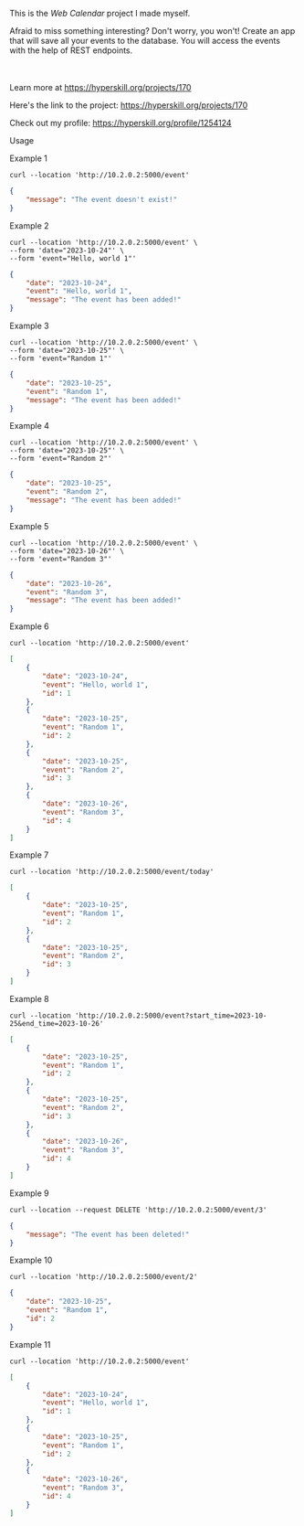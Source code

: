 This is the *Web Calendar* project I made myself.


<p>Afraid to miss something interesting? Don't worry, you won't! Create an app that will save all your events to the database. You will access the events with the help of REST endpoints.</p><br/><br/>Learn more at <a href="https://hyperskill.org/projects/170?utm_source=ide&utm_medium=ide&utm_campaign=ide&utm_content=project-card">https://hyperskill.org/projects/170</a>

Here's the link to the project: https://hyperskill.org/projects/170

Check out my profile: https://hyperskill.org/profile/1254124


Usage

Example 1
```
curl --location 'http://10.2.0.2:5000/event'
```
```json
{
    "message": "The event doesn't exist!"
}
```
Example 2
```
curl --location 'http://10.2.0.2:5000/event' \
--form 'date="2023-10-24"' \
--form 'event="Hello, world 1"'
```
```json
{
    "date": "2023-10-24",
    "event": "Hello, world 1",
    "message": "The event has been added!"
}
```
Example 3
```
curl --location 'http://10.2.0.2:5000/event' \
--form 'date="2023-10-25"' \
--form 'event="Random 1"'
```
```json
{
    "date": "2023-10-25",
    "event": "Random 1",
    "message": "The event has been added!"
}
```
Example 4
```
curl --location 'http://10.2.0.2:5000/event' \
--form 'date="2023-10-25"' \
--form 'event="Random 2"'
```
```json
{
    "date": "2023-10-25",
    "event": "Random 2",
    "message": "The event has been added!"
}
```
Example 5
```
curl --location 'http://10.2.0.2:5000/event' \
--form 'date="2023-10-26"' \
--form 'event="Random 3"'
```
```json
{
    "date": "2023-10-26",
    "event": "Random 3",
    "message": "The event has been added!"
}
```
Example 6
```
curl --location 'http://10.2.0.2:5000/event'
```
```json
[
    {
        "date": "2023-10-24",
        "event": "Hello, world 1",
        "id": 1
    },
    {
        "date": "2023-10-25",
        "event": "Random 1",
        "id": 2
    },
    {
        "date": "2023-10-25",
        "event": "Random 2",
        "id": 3
    },
    {
        "date": "2023-10-26",
        "event": "Random 3",
        "id": 4
    }
]
```
Example 7
```
curl --location 'http://10.2.0.2:5000/event/today'
```
```json
[
    {
        "date": "2023-10-25",
        "event": "Random 1",
        "id": 2
    },
    {
        "date": "2023-10-25",
        "event": "Random 2",
        "id": 3
    }
]
```

Example 8
```
curl --location 'http://10.2.0.2:5000/event?start_time=2023-10-25&end_time=2023-10-26'
```
```json
[
    {
        "date": "2023-10-25",
        "event": "Random 1",
        "id": 2
    },
    {
        "date": "2023-10-25",
        "event": "Random 2",
        "id": 3
    },
    {
        "date": "2023-10-26",
        "event": "Random 3",
        "id": 4
    }
]
```

Example 9
```
curl --location --request DELETE 'http://10.2.0.2:5000/event/3'
```
```json
{
    "message": "The event has been deleted!"
}
```

Example 10
```
curl --location 'http://10.2.0.2:5000/event/2'
```
```json
{
    "date": "2023-10-25",
    "event": "Random 1",
    "id": 2
}
```
Example 11
```
curl --location 'http://10.2.0.2:5000/event'
```
```json
[
    {
        "date": "2023-10-24",
        "event": "Hello, world 1",
        "id": 1
    },
    {
        "date": "2023-10-25",
        "event": "Random 1",
        "id": 2
    },
    {
        "date": "2023-10-26",
        "event": "Random 3",
        "id": 4
    }
]
```
